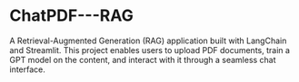 # ChatPDF---RAG
A Retrieval-Augmented Generation (RAG) application built with LangChain and Streamlit. This project enables users to upload PDF documents, train a GPT model on the content, and interact with it through a seamless chat interface.
